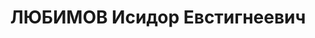 ---
title: ЛЮБИМОВ Исидор Евстигнеевич
description: "Род. в 1882, Костромская губ., Кологривский уезд, дер. Старищево, русский,\
  \ обр.: низшее, член ВКП(б). Проживал: Москва, ул. Грановского, д. 3, кв. 99. Нарком\
  \ легкой промышленности СССР. \n  Арестован 24.09.1937. Обв. в измене Родине и участии\
  \ в антисоветской организации правых. Приговор: ВК ВС СССР, 27.11.1937 – ВМН. Расстрелян\
  \ 27.11.1937, г.Москва. \n  Реабилитирован ВК ВС СССР 14.03.1956"
---